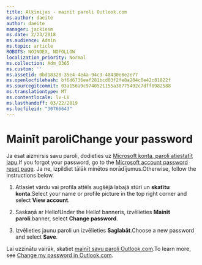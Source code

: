 ```yaml
---
title: Alķīmijas - mainīt paroli Outlook.com
ms.author: daeite
author: daeite
manager: jackiesm
ms.date: 2/23/2018
ms.audience: Admin
ms.topic: article
ROBOTS: NOINDEX, NOFOLLOW
localization_priority: Normal
ms.collection: Adm_O365
ms.custom: ''
ms.assetid: 0bd18328-35e4-4e4a-94c3-48430e8e2e77
ms.openlocfilehash: bf6d6736eaf281bcd03f2fe8a204c8e42c81822f
ms.sourcegitcommit: 03a156a9c9740521155a30775492c7dff0982588
ms.translationtype: MT
ms.contentlocale: lv-LV
ms.lasthandoff: 03/22/2019
ms.locfileid: "30766643"
---
```

# <a name="change-your-password"></a><span data-ttu-id="b492b-102">Mainīt paroli</span><span class="sxs-lookup"><span data-stu-id="b492b-102">Change your password</span></span>

<span data-ttu-id="b492b-103">Ja esat aizmirsis savu paroli, dodieties uz [Microsoft konta, paroli atiestatīt lapu](https://go.microsoft.com/fwlink/p/?linkid=841909).</span><span class="sxs-lookup"><span data-stu-id="b492b-103">If you forgot your password, go to the [Microsoft account password reset page](https://go.microsoft.com/fwlink/p/?linkid=841909).</span></span> <span data-ttu-id="b492b-104">Ja ne, izpildiet tālāk minētos norādījumus.</span><span class="sxs-lookup"><span data-stu-id="b492b-104">Otherwise, follow the instructions below.</span></span>
  
1. <span data-ttu-id="b492b-105">Atlasiet vārdu vai profila attēls augšējā labajā stūrī un **skatītu konta**.</span><span class="sxs-lookup"><span data-stu-id="b492b-105">Select your name or profile picture in the top right corner and select **View account**.</span></span> 
    
2. <span data-ttu-id="b492b-106">Saskaņā ar Hello!</span><span class="sxs-lookup"><span data-stu-id="b492b-106">Under the Hello!</span></span> <span data-ttu-id="b492b-107">banneris, izvēlieties **Mainīt paroli**.</span><span class="sxs-lookup"><span data-stu-id="b492b-107">banner, select **Change password**.</span></span> 
    
3. <span data-ttu-id="b492b-108">Izvēlieties jaunu paroli un izvēlieties **Saglabāt**.</span><span class="sxs-lookup"><span data-stu-id="b492b-108">Choose a new password and select **Save**.</span></span> 
    
<span data-ttu-id="b492b-109">Lai uzzinātu vairāk, skatiet [mainīt savu paroli Outlook.com](https://support.office.com/article/2138d690-811c-4545-b2f3-e4dbe80c9735.aspx).</span><span class="sxs-lookup"><span data-stu-id="b492b-109">To learn more, see [Change my password in Outlook.com](https://support.office.com/article/2138d690-811c-4545-b2f3-e4dbe80c9735.aspx).</span></span>
  

